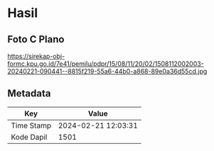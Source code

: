 # Hasil

## Foto C Plano

https://sirekap-obj-formc.kpu.go.id/7e41/pemilu/pdpr/15/08/11/20/02/1508112002003-20240221-090441--8815f219-55a6-44b0-a868-89e0a36d55cd.jpg


## Metadata

| Key        | Value               |
| ---------- | ------------------- |
| Time Stamp | 2024-02-21 12:03:31 |
| Kode Dapil | 1501                |



